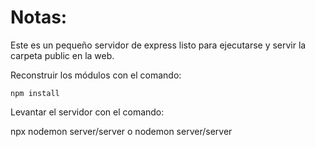 # Notas:

Este es un pequeño servidor de express listo para ejecutarse y servir la carpeta public en la web.

Reconstruir los módulos con el comando:

```
npm install
```

Levantar el servidor con el comando:

npx nodemon server/server o
nodemon server/server